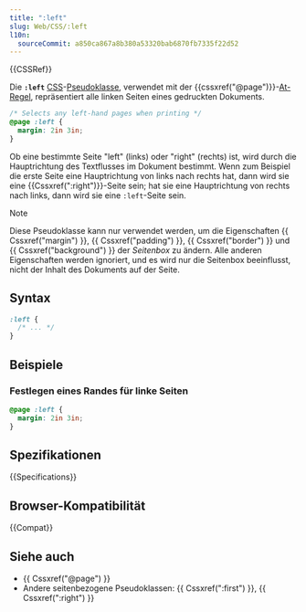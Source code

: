 ```yaml
---
title: ":left"
slug: Web/CSS/:left
l10n:
  sourceCommit: a850ca867a8b380a53320bab6870fb7335f22d52
---
```


{{CSSRef}}

Die **`:left`** [CSS](/de/docs/Web/CSS)-[Pseudoklasse](/de/docs/Web/CSS/Pseudo-classes), verwendet mit der {{cssxref("@page")}}-[At-Regel](/de/docs/Web/CSS/CSS_syntax/At-rule), repräsentiert alle linken Seiten eines gedruckten Dokuments.

```css
/* Selects any left-hand pages when printing */
@page :left {
  margin: 2in 3in;
}
```

Ob eine bestimmte Seite "left" (links) oder "right" (rechts) ist, wird durch die Hauptrichtung des Textflusses im Dokument bestimmt. Wenn zum Beispiel die erste Seite eine Hauptrichtung von links nach rechts hat, dann wird sie eine {{Cssxref(":right")}}-Seite sein; hat sie eine Hauptrichtung von rechts nach links, dann wird sie eine `:left`-Seite sein.

> [!NOTE]
> Diese Pseudoklasse kann nur verwendet werden, um die Eigenschaften {{ Cssxref("margin") }}, {{ Cssxref("padding") }}, {{ Cssxref("border") }} und {{ Cssxref("background") }} der _Seitenbox_ zu ändern. Alle anderen Eigenschaften werden ignoriert, und es wird nur die Seitenbox beeinflusst, nicht der Inhalt des Dokuments auf der Seite.

## Syntax

```css
:left {
  /* ... */
}
```

## Beispiele

### Festlegen eines Randes für linke Seiten

```css
@page :left {
  margin: 2in 3in;
}
```

## Spezifikationen

{{Specifications}}

## Browser-Kompatibilität

{{Compat}}

## Siehe auch

- {{ Cssxref("@page") }}
- Andere seitenbezogene Pseudoklassen: {{ Cssxref(":first") }}, {{ Cssxref(":right") }}
